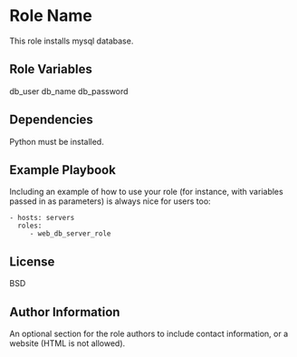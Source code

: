 Role Name
=========
This role installs mysql database.

Role Variables
--------------
db_user
db_name
db_password

Dependencies
------------

Python must be installed.

Example Playbook
----------------

Including an example of how to use your role (for instance, with variables passed in as parameters) is always nice for users too:

    - hosts: servers
      roles:
         - web_db_server_role

License
-------

BSD

Author Information
------------------

An optional section for the role authors to include contact information, or a website (HTML is not allowed).
